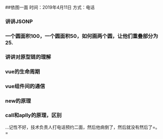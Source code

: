 ##依图一面
时间：2019年4月11日
方式：电话

### 讲讲JSONP

### 一个圆面积100，一个圆面积50，如何画两个圆，让他们重叠部分为25.

### 讲讲对原型链的理解

### vue的生命周期

### vue组件间的通信

### new的原理

### call和aplly的原理，区别


...记性不好，技术负责人打电话预约二面，然后他病倒了，然后就没有然后了=。=

